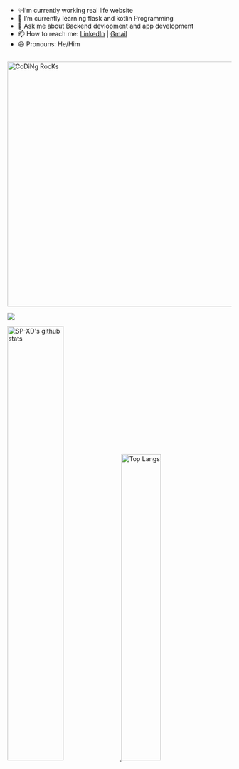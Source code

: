 

- ✨I’m currently working real life website
- 🌱 I’m currently learning flask and kotlin Programming
- 💬 Ask me about Backend devlopment and app development
- 📫 How to reach me: [LinkedIn](https://www.linkedin.com/in/deep-shahane-906b041b0/) | [Gmail](esotericdeep@gmail.com)
- 😄 Pronouns: He/Him

<a  href="https://github.com/Deep-De-coder"> <br>
  <img src="https://github.com/Deep-De-coder/Deep-De-coder/blob/main/images/dev-working.gif?raw=true" href="https://github.com/Deep-De-coder" alt="CoDiNg RocKs"  width="550"/> 
</a> 

![](https://komarev.com/ghpvc/?username=Deep-De-coder&style=flat&color=orange&label=PROFILE+VIEWS)

<a  href="https://github.com/Deep-De-coder"> 
  
<img alt="SP-XD's github stats" width="50%" src="https://github-readme-stats.vercel.app/api?username=Deep-De-coder&show_icons=true&count_private=true&hide_border=true&bg_color=50,e96205,904e99&title_color=fff&text_color=fff&icon_color=f2f2f2" href="https://github.com/Deep-De-coder" />
<img alt="Top Langs" width="42%" src="https://github-readme-stats.vercel.app/api/top-langs/?username=Deep-De-coder&layout=compact&count_private=true&&hide_border=true&bg_color=904e99&title_color=fff&text_color=fff&icon_color=f2f2f2&hide=jupyter%20notebook&langs_count=5" href="https://github.com/Deep-De-coder" />

</a>
